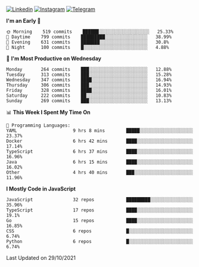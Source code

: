 [![Linkedin](https://img.shields.io/badge/-Archie-blue?style=flat-square&labelColor=gray&logo=Linkedin&logoColor=white&link=https://www.linkedin.com/in/archisdi)](https://www.linkedin.com/in/archisdi)
[![Instagram](https://img.shields.io/badge/-@archisdi-orange?style=flat-square&labelColor=gray&logo=Instagram&logoColor=white&link=https://www.instagram.com/archisdi)](https://www.instagram.com/archisdi)
[![Telegram](https://img.shields.io/badge/-aai-informational?style=flat-square&labelColor=gray&logo=telegram&logoColor=white&link=https://t.me/archisdi)](https://t.me/archisdi)

<!--START_SECTION:waka-->
**I'm an Early 🐤** 

```text
🌞 Morning    519 commits    ██████░░░░░░░░░░░░░░░░░░░   25.33% 
🌆 Daytime    799 commits    █████████░░░░░░░░░░░░░░░░   38.99% 
🌃 Evening    631 commits    ███████░░░░░░░░░░░░░░░░░░   30.8% 
🌙 Night      100 commits    █░░░░░░░░░░░░░░░░░░░░░░░░   4.88%

```
📅 **I'm Most Productive on Wednesday** 

```text
Monday       264 commits    ███░░░░░░░░░░░░░░░░░░░░░░   12.88% 
Tuesday      313 commits    ███░░░░░░░░░░░░░░░░░░░░░░   15.28% 
Wednesday    347 commits    ████░░░░░░░░░░░░░░░░░░░░░   16.94% 
Thursday     306 commits    ███░░░░░░░░░░░░░░░░░░░░░░   14.93% 
Friday       328 commits    ████░░░░░░░░░░░░░░░░░░░░░   16.01% 
Saturday     222 commits    ██░░░░░░░░░░░░░░░░░░░░░░░   10.83% 
Sunday       269 commits    ███░░░░░░░░░░░░░░░░░░░░░░   13.13%

```


📊 **This Week I Spent My Time On** 

```text
💬 Programming Languages: 
YAML                     9 hrs 8 mins        █████░░░░░░░░░░░░░░░░░░░░   23.37% 
Docker                   6 hrs 42 mins       ████░░░░░░░░░░░░░░░░░░░░░   17.14% 
TypeScript               6 hrs 37 mins       ████░░░░░░░░░░░░░░░░░░░░░   16.96% 
Java                     6 hrs 15 mins       ████░░░░░░░░░░░░░░░░░░░░░   16.02% 
Other                    4 hrs 40 mins       ███░░░░░░░░░░░░░░░░░░░░░░   11.96%

```

**I Mostly Code in JavaScript** 

```text
JavaScript               32 repos            █████████░░░░░░░░░░░░░░░░   35.96% 
TypeScript               17 repos            ████░░░░░░░░░░░░░░░░░░░░░   19.1% 
Go                       15 repos            ████░░░░░░░░░░░░░░░░░░░░░   16.85% 
CSS                      6 repos             █░░░░░░░░░░░░░░░░░░░░░░░░   6.74% 
Python                   6 repos             █░░░░░░░░░░░░░░░░░░░░░░░░   6.74%

```



 Last Updated on 29/10/2021
<!--END_SECTION:waka-->